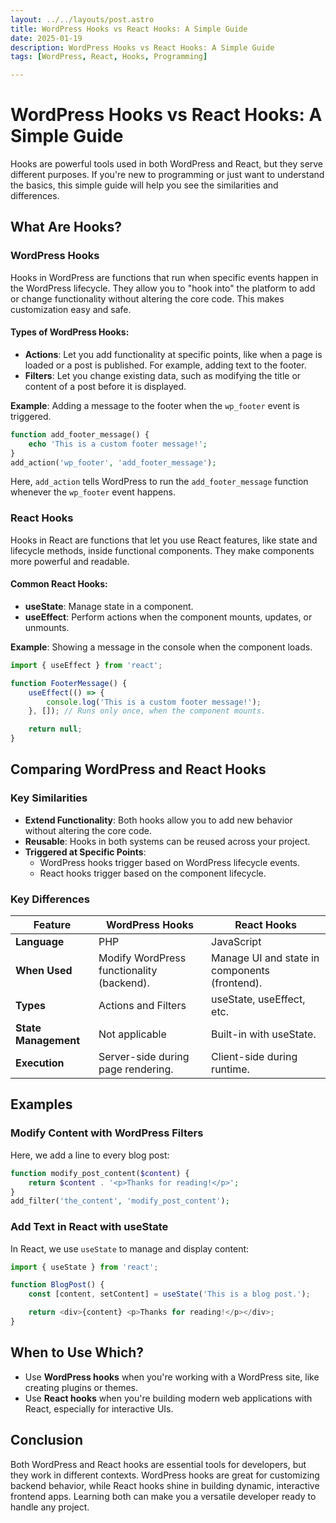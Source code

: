```yaml
---
layout: ../../layouts/post.astro
title: WordPress Hooks vs React Hooks: A Simple Guide
date: 2025-01-19
description: WordPress Hooks vs React Hooks: A Simple Guide
tags: [WordPress, React, Hooks, Programming]

---
```



# WordPress Hooks vs React Hooks: A Simple Guide

Hooks are powerful tools used in both WordPress and React, but they serve different purposes. If you're new to programming or just want to understand the basics, this simple guide will help you see the similarities and differences.

## What Are Hooks?

### WordPress Hooks

Hooks in WordPress are functions that run when specific events happen in the WordPress lifecycle. They allow you to "hook into" the platform to add or change functionality without altering the core code. This makes customization easy and safe.

#### Types of WordPress Hooks:

- **Actions**: Let you add functionality at specific points, like when a page is loaded or a post is published. For example, adding text to the footer.
- **Filters**: Let you change existing data, such as modifying the title or content of a post before it is displayed.

**Example**: Adding a message to the footer when the `wp_footer` event is triggered.

```php
function add_footer_message() {
    echo 'This is a custom footer message!';
}
add_action('wp_footer', 'add_footer_message');
```

Here, `add_action` tells WordPress to run the `add_footer_message` function whenever the `wp_footer` event happens.

### React Hooks

Hooks in React are functions that let you use React features, like state and lifecycle methods, inside functional components. They make components more powerful and readable.

#### Common React Hooks:

- **useState**: Manage state in a component.
- **useEffect**: Perform actions when the component mounts, updates, or unmounts.

**Example**: Showing a message in the console when the component loads.

```javascript
import { useEffect } from 'react';

function FooterMessage() {
    useEffect(() => {
        console.log('This is a custom footer message!');
    }, []); // Runs only once, when the component mounts.

    return null;
}
```

## Comparing WordPress and React Hooks

### Key Similarities

- **Extend Functionality**: Both hooks allow you to add new behavior without altering the core code.
- **Reusable**: Hooks in both systems can be reused across your project.
- **Triggered at Specific Points**:
  - WordPress hooks trigger based on WordPress lifecycle events.
  - React hooks trigger based on the component lifecycle.

### Key Differences

| Feature           | WordPress Hooks                     | React Hooks                           |
|-------------------|-------------------------------------|---------------------------------------|
| **Language**      | PHP                                 | JavaScript                            |
| **When Used**     | Modify WordPress functionality (backend). | Manage UI and state in components (frontend). |
| **Types**         | Actions and Filters                | useState, useEffect, etc.             |
| **State Management** | Not applicable                   | Built-in with useState.               |
| **Execution**     | Server-side during page rendering.  | Client-side during runtime.           |

## Examples

### Modify Content with WordPress Filters

Here, we add a line to every blog post:

```php
function modify_post_content($content) {
    return $content . '<p>Thanks for reading!</p>';
}
add_filter('the_content', 'modify_post_content');
```

### Add Text in React with useState

In React, we use `useState` to manage and display content:

```javascript
import { useState } from 'react';

function BlogPost() {
    const [content, setContent] = useState('This is a blog post.');

    return <div>{content} <p>Thanks for reading!</p></div>;
}
```

## When to Use Which?

- Use **WordPress hooks** when you're working with a WordPress site, like creating plugins or themes.
- Use **React hooks** when you're building modern web applications with React, especially for interactive UIs.

## Conclusion

Both WordPress and React hooks are essential tools for developers, but they work in different contexts. WordPress hooks are great for customizing backend behavior, while React hooks shine in building dynamic, interactive frontend apps. Learning both can make you a versatile developer ready to handle any project.

